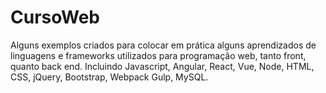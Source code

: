 # CursoWeb
 Alguns exemplos criados para colocar em prática alguns aprendizados de linguagens e frameworks utilizados para programação web, tanto front, quanto back end. Incluindo Javascript, Angular, React, Vue, Node, HTML, CSS, jQuery, Bootstrap, Webpack Gulp, MySQL.
